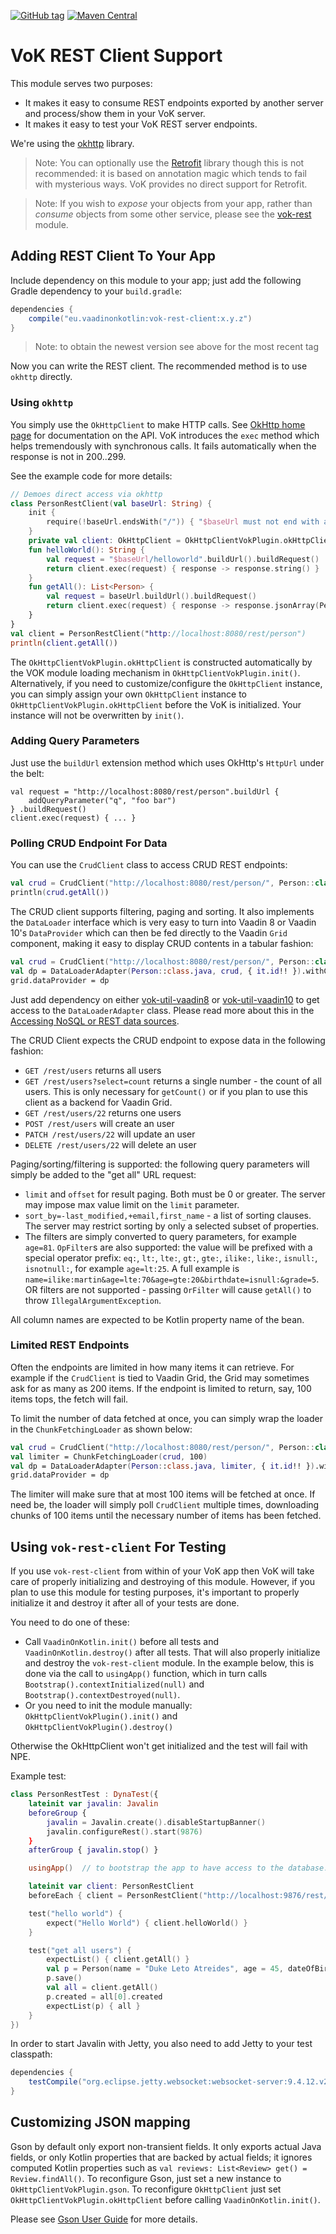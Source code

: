 [![GitHub tag](https://img.shields.io/github/tag/mvysny/vaadin-on-kotlin.svg)](https://github.com/mvysny/vaadin-on-kotlin/tags)
[![Maven Central](https://maven-badges.herokuapp.com/maven-central/eu.vaadinonkotlin/vok-rest-client/badge.svg)](https://maven-badges.herokuapp.com/maven-central/eu.vaadinonkotlin/vok-rest-client)

# VoK REST Client Support

This module serves two purposes:

* It makes it easy to consume REST endpoints exported by another server and process/show them in your VoK server.
* It makes it easy to test your VoK REST server endpoints.

We're using the [okhttp](http://square.github.io/okhttp/)
library.

> Note: You can optionally use the [Retrofit](https://square.github.io/retrofit/)
library though this is not recommended: it is based on annotation magic which tends
to fail with mysterious ways. VoK provides no direct support for Retrofit.

> Note: If you wish to _expose_ your objects from your app, rather than _consume_ objects from some other service, please see the [vok-rest](../vok-rest) module.

## Adding REST Client To Your App

Include dependency on this module to your app; just add the following Gradle dependency to your `build.gradle`:

```groovy
dependencies {
    compile("eu.vaadinonkotlin:vok-rest-client:x.y.z")
}
```

> Note: to obtain the newest version see above for the most recent tag

Now you can write the REST client. The recommended method is to use `okhttp` directly.

### Using `okhttp`

You simply use the `OkHttpClient` to make HTTP calls. See [OkHttp home page](http://square.github.io/okhttp/) for documentation on the API.
VoK introduces the `exec` method which helps tremendously with synchronous calls. It fails automatically when the response is not in 200..299.

See the example code for more details:

```kotlin
// Demoes direct access via okhttp
class PersonRestClient(val baseUrl: String) {
    init {
        require(!baseUrl.endsWith("/")) { "$baseUrl must not end with a slash" }
    }
    private val client: OkHttpClient = OkHttpClientVokPlugin.okHttpClient!!
    fun helloWorld(): String {
        val request = "$baseUrl/helloworld".buildUrl().buildRequest()
        return client.exec(request) { response -> response.string() }
    }
    fun getAll(): List<Person> {
        val request = baseUrl.buildUrl().buildRequest()
        return client.exec(request) { response -> response.jsonArray(Person::class.java) }
    }
}
val client = PersonRestClient("http://localhost:8080/rest/person")
println(client.getAll())
```

The `OkHttpClientVokPlugin.okHttpClient` is constructed automatically by the
VOK module loading mechanism in `OkHttpClientVokPlugin.init()`. Alternatively, if you
need to customize/configure the `OkHttpClient` instance, you can simply assign your
own `OkHttpClient` instance to `OkHttpClientVokPlugin.okHttpClient` before
the VoK is initialized. Your instance will not be overwritten by `init()`.

### Adding Query Parameters

Just use the `buildUrl` extension method which uses OkHttp's `HttpUrl` under the belt:
```
val request = "http://localhost:8080/rest/person".buildUrl {
    addQueryParameter("q", "foo bar")
} .buildRequest()
client.exec(request) { ... }
```

### Polling CRUD Endpoint For Data

You can use the `CrudClient` class to access CRUD REST endpoints:

```kotlin
val crud = CrudClient("http://localhost:8080/rest/person/", Person::class.java)
println(crud.getAll())
```

The CRUD client supports filtering, paging and sorting. It also implements the `DataLoader` interface
which is very easy to turn into Vaadin 8 or Vaadin 10's `DataProvider` which can
then be fed directly to the Vaadin `Grid` component, making it easy to display
CRUD contents in a tabular fashion:

```kotlin
val crud = CrudClient("http://localhost:8080/rest/person/", Person::class.java)
val dp = DataLoaderAdapter(Person::class.java, crud, { it.id!! }).withConfigurableFilter2()
grid.dataProvider = dp
```

Just add dependency on either [vok-util-vaadin8](../vok-util-vaadin8) or
[vok-util-vaadin10](../vok-util-vaadin10) to get access to the `DataLoaderAdapter` class.
Please read more about this in the [Accessing NoSQL or REST data sources](http://www.vaadinonkotlin.eu/nosql_rest_datasources.html).

The CRUD Client expects the CRUD endpoint to expose data in the following fashion:

* `GET /rest/users` returns all users
* `GET /rest/users?select=count` returns a single number - the count of all users. This is only necessary for `getCount()`
or if you plan to use this client as a backend for Vaadin Grid.
* `GET /rest/users/22` returns one users
* `POST /rest/users` will create an user
* `PATCH /rest/users/22` will update an user
* `DELETE /rest/users/22` will delete an user

Paging/sorting/filtering is supported: the following query parameters will simply be added to the "get all" URL request:

* `limit` and `offset` for result paging. Both must be 0 or greater. The server may impose max value limit on the `limit` parameter.
* `sort_by=-last_modified,+email,first_name` - a list of sorting clauses. The server may restrict sorting by only a selected subset of properties.
* The filters are simply converted to query parameters, for example `age=81`. `OpFilter`s are also supported: the value will be prefixed with a special operator prefix:
`eq:`, `lt:`, `lte:`, `gt:`, `gte:`, `ilike:`, `like:`, `isnull:`, `isnotnull:`, for example `age=lt:25`. A full example is `name=ilike:martin&age=lte:70&age=gte:20&birthdate=isnull:&grade=5`.
OR filters are not supported - passing `OrFilter` will cause `getAll()` to throw `IllegalArgumentException`.

All column names are expected to be Kotlin property name of the bean.

### Limited REST Endpoints

Often the endpoints are limited in how many items it can retrieve. For example if the `CrudClient` is tied to Vaadin Grid,
the Grid may sometimes ask for as many as 200 items. If the endpoint is limited to return, say, 100 items tops, the
fetch will fail.

To limit the number of data fetched at once, you can simply wrap the loader in the `ChunkFetchingLoader` as shown below:

```kotlin
val crud = CrudClient("http://localhost:8080/rest/person/", Person::class.java)
val limiter = ChunkFetchingLoader(crud, 100)
val dp = DataLoaderAdapter(Person::class.java, limiter, { it.id!! }).withConfigurableFilter2()
grid.dataProvider = dp
```

The limiter will make sure that at most 100 items will be fetched at once. If need be, the loader will
simply poll `CrudClient` multiple times, downloading chunks of 100 items
until the necessary number of items has been fetched.

## Using `vok-rest-client` For Testing

If you use `vok-rest-client` from within of your VoK app then VoK will take care of properly
initializing and destroying of this module. However, if you plan to use this module for testing purposes, it's important to properly initialize it
and destroy it after all of your tests are done.

You need to do one of these:

* Call `VaadinOnKotlin.init()` before all tests and `VaadinOnKotlin.destroy()` after all tests. That will
  also properly initialize and destroy the `vok-rest-client` module. In the example below, this is
  done via the call to `usingApp()` function, which in turn calls `Bootstrap().contextInitialized(null)`
  and `Bootstrap().contextDestroyed(null)`.
* Or you need to init the module manually: `OkHttpClientVokPlugin().init()` and `OkHttpClientVokPlugin().destroy()`

Otherwise the OkHttpClient won't get initialized and the test will fail with NPE.

Example test:

```kotlin
class PersonRestTest : DynaTest({
    lateinit var javalin: Javalin
    beforeGroup {
        javalin = Javalin.create().disableStartupBanner()
        javalin.configureRest().start(9876)
    }
    afterGroup { javalin.stop() }

    usingApp()  // to bootstrap the app to have access to the database.

    lateinit var client: PersonRestClient
    beforeEach { client = PersonRestClient("http://localhost:9876/rest/") }

    test("hello world") {
        expect("Hello World") { client.helloWorld() }
    }

    test("get all users") {
        expectList() { client.getAll() }
        val p = Person(name = "Duke Leto Atreides", age = 45, dateOfBirth = LocalDate.of(1980, 5, 1), maritalStatus = MaritalStatus.Single, alive = false)
        p.save()
        val all = client.getAll()
        p.created = all[0].created
        expectList(p) { all }
    }
})
```

In order to start Javalin with Jetty, you also need to add Jetty to your test classpath:

```groovy
dependencies {
    testCompile("org.eclipse.jetty.websocket:websocket-server:9.4.12.v20180830")
}
```

## Customizing JSON mapping

Gson by default only export non-transient fields. It only exports actual Java fields, or only Kotlin properties that are backed by actual fields;
it ignores computed Kotlin properties such as `val reviews: List<Review> get() = Review.findAll()`.
To reconfigure Gson, just set a new instance to `OkHttpClientVokPlugin.gson`. To reconfigure `OkHttpClient` just set `OkHttpClientVokPlugin.okHttpClient`
before calling `VaadinOnKotlin.init()`.

Please see [Gson User Guide](https://github.com/google/gson/blob/master/UserGuide.md) for more details.
